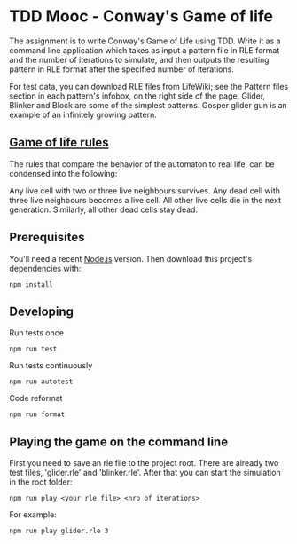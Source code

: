 # TDD Mooc - Conway's Game of life

The assignment is to write Conway's Game of Life using TDD. Write it as a command line application which takes as input a pattern file in RLE format and the number of iterations to simulate, and then outputs the resulting pattern in RLE format after the specified number of iterations.

For test data, you can download RLE files from LifeWiki; see the Pattern files section in each pattern's infobox, on the right side of the page. Glider, Blinker and Block are some of the simplest patterns. Gosper glider gun is an example of an infinitely growing pattern.

## [Game of life rules](https://en.wikipedia.org/wiki/Conway%27s_Game_of_Life)

The rules that compare the behavior of the automaton to real life, can be condensed into the following:

Any live cell with two or three live neighbours survives.
Any dead cell with three live neighbours becomes a live cell.
All other live cells die in the next generation. Similarly, all other dead cells stay dead.

## Prerequisites

You'll need a recent [Node.js](https://nodejs.org/) version. Then download this project's dependencies with:

    npm install

## Developing

Run tests once

    npm run test

Run tests continuously

    npm run autotest

Code reformat

    npm run format
    
## Playing the game on the command line

First you need to save an rle file to the project root. There are already two test files, 'glider.rle' and 'blinker.rle'. After that you can start the simulation in the root folder:

    npm run play <your rle file> <nro of iterations>

For example: 

    npm run play glider.rle 3
